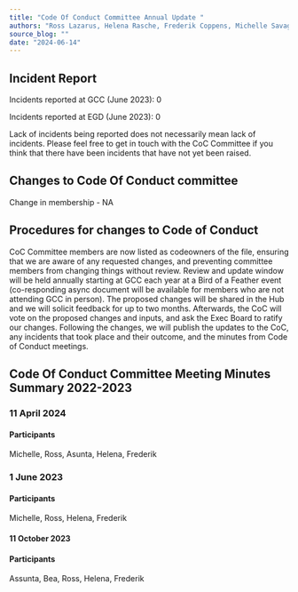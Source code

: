 ```yaml
---
title: "Code Of Conduct Committee Annual Update "
authors: "Ross Lazarus, Helena Rasche, Frederik Coppens, Michelle Savage"
source_blog: ""
date: "2024-06-14"
---
```


## Incident Report
Incidents reported at GCC (June 2023): 0 <br />

Incidents reported at EGD (June 2023): 0 <br />


Lack of incidents being reported does not necessarily mean lack of incidents. 
Please feel free to get in touch with the CoC Committee if you think that there have been incidents that have not yet been raised.


## Changes to Code Of Conduct committee
Change in membership - NA

## Procedures for changes to Code of Conduct
CoC Committee members are now listed as codeowners of the file, ensuring that we are aware of any requested changes, and preventing 
committee members from changing things without review. Review and update window will be held annually starting at GCC each year at a Bird of a Feather event (co-responding async document will be available for members who are not attending GCC in person).  The proposed changes will be shared in the Hub and we will solicit feedback for up to two months. Afterwards, the CoC will vote on the proposed changes and inputs, and ask the Exec Board to ratify our changes. Following the changes, we will publish the updates to the CoC, any incidents that took place and their outcome, and the minutes from Code of Conduct meetings.


## Code Of Conduct Committee Meeting Minutes Summary 2022-2023

### 11 April 2024

#### Participants 
Michelle, Ross, Asunta, Helena, Frederik

### 1 June 2023

#### Participants 
Michelle, Ross, Helena, Frederik

#### 11 October 2023

#### Participants 
Assunta, Bea, Ross, Helena, Frederik

